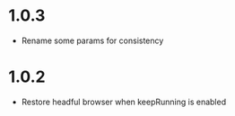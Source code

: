 # 1.0.3

- Rename some params for consistency

# 1.0.2

- Restore headful browser when keepRunning is enabled
